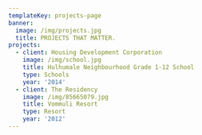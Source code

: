 ```yaml
---
templateKey: projects-page
banner:
  image: /img/projects.jpg
  title: PROJECTS THAT MATTER.
projects:
  - client: Housing Development Corporation
    image: /img/school.jpg
    title: Hulhumale Neighbourhood Grade 1-12 School
    type: Schools
    year: '2014'
  - client: The Residency
    image: /img/85665079.jpg
    title: Vommuli Resort
    type: Resort
    year: '2012'
---
```


